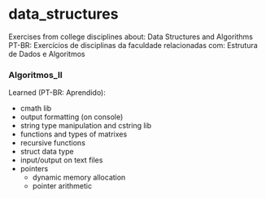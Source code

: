 # data_structures
Exercises from college disciplines about: Data Structures and Algorithms<br /> 
PT-BR: Exercícios de disciplinas da faculdade relacionadas com: Estrutura de Dados e Algoritmos<br />

### Algoritmos_II
Learned (PT-BR: Aprendido):
- cmath lib
- output formatting (on console)
- string type manipulation and cstring lib
- functions and types of matrixes
- recursive functions
- struct data type
- input/output on text files
- pointers
  - dynamic memory allocation
  - pointer arithmetic
